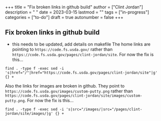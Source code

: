 +++
title = "Fix broken links in github build"
author = ["Clint Jordan"]
description = " "
date = 2023-03-15
lastmod = ""
tags = ["in-progress"]
categories = ["to-do"]
draft = true
autonumber = false
+++


## Fix broken links in github build
* this needs to be updated, add details on makefile
The home links are pointing to `https://code.fs.usda.gov/` rather than
`https://code.fs.usda.gov/pages/clint-jordan/site`. For now the fix is this...

```text
find . -type f -exec sed -i 's|href="/"|href="https://code.fs.usda.gov/pages/clint-jordan/site"|g' {} +
```

Also the links for images are broken in github. They point to
`https://code.fs.usda.gov/images/custom-putty.png` rather than
`https://code.fs.usda.gov/pages/clint-jordan/site/images/custom-putty.png`. For
now the fix is this...

```text
find . -type f -exec sed -i 's|src="/images/|src="/pages/clint-jordan/site/images/|g' {} +
```
